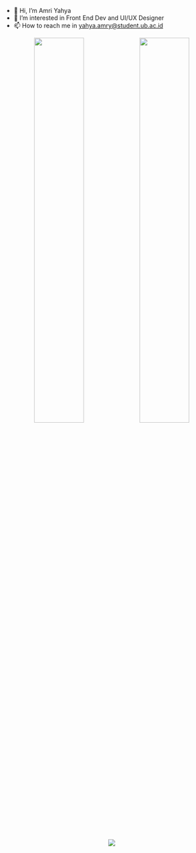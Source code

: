 - 👋 Hi, I’m Amri Yahya
- 👀 I’m interested in Front End Dev and UI/UX Designer
- 📫 How to reach me in yahya.amry@student.ub.ac.id
<p align="center">
  <img width="48%" src="https://github-readme-stats.vercel.app/api?username=yahyaroot&show_icons=true&theme=tokyonight" />
  <img width="48%" src="https://github-readme-streak-stats.herokuapp.com/?user=yahyaroot&theme=tokyonight" />
  <img src="https://github-readme-stats.vercel.app/api/top-langs/?username=yahyaroot&theme=tokyonight" align="center" />
</p>
<!---
yahyaroot/yahyaroot is a ✨ special ✨ repository because its `README.md` (this file) appears on your GitHub profile.
You can click the Preview link to take a look at your changes.
--->
